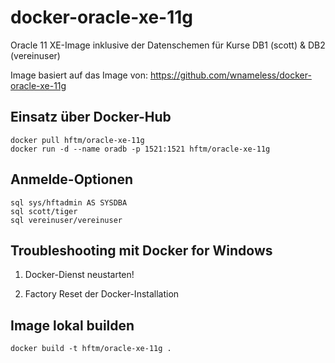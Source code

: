 docker-oracle-xe-11g
============================
Oracle 11 XE-Image inklusive der Datenschemen für Kurse DB1 (scott) & DB2 (vereinuser)
  
Image basiert auf das Image von: https://github.com/wnameless/docker-oracle-xe-11g


## Einsatz über Docker-Hub
```
docker pull hftm/oracle-xe-11g
docker run -d --name oradb -p 1521:1521 hftm/oracle-xe-11g
```


## Anmelde-Optionen
```
sql sys/hftadmin AS SYSDBA
sql scott/tiger
sql vereinuser/vereinuser
```

## Troubleshooting mit Docker for Windows
1. Docker-Dienst neustarten!

2. Factory Reset der Docker-Installation

## Image lokal builden
```
docker build -t hftm/oracle-xe-11g .
```
